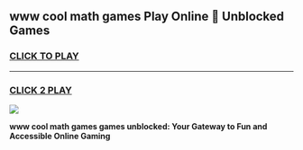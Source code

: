 
## www cool math games Play Online 👋 Unblocked Games
<h3>
<a href="https://news.freeplayer.one?title=www_cool_math_games&ref=17CMG">CLICK TO PLAY</a></h3>
<hr>

<h3>
<a href="https://news.freeplayer.one?title=www_cool_math_games&ref=17CMG">CLICK 2 PLAY</a>
  
</h3>

<a href="https://news.freeplayer.one?title=www_cool_math_games&ref=17CMG/"><img src="https://clearcache.store/games.png"></a>


**www cool math games games unblocked: Your Gateway to Fun and Accessible Online Gaming**
